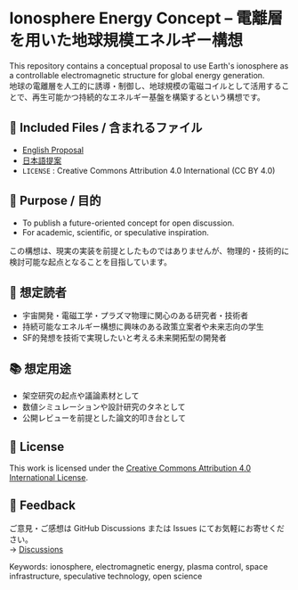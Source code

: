 # Ionosphere Energy Concept – 電離層を用いた地球規模エネルギー構想

This repository contains a conceptual proposal to use Earth's ionosphere as a controllable electromagnetic structure for global energy generation.  
地球の電離層を人工的に誘導・制御し、地球規模の電磁コイルとして活用することで、再生可能かつ持続的なエネルギー基盤を構築するという構想です。

## 🔹 Included Files / 含まれるファイル

- [English Proposal](./proposal_en.md)
- [日本語提案](./proposal_ja.md)
- `LICENSE` : Creative Commons Attribution 4.0 International (CC BY 4.0)

## 🔹 Purpose / 目的

- To publish a future-oriented concept for open discussion.
- For academic, scientific, or speculative inspiration.

この構想は、現実の実装を前提としたものではありませんが、物理的・技術的に検討可能な起点となることを目指しています。

## 👥 想定読者

- 宇宙開発・電磁工学・プラズマ物理に関心のある研究者・技術者
- 持続可能なエネルギー構想に興味のある政策立案者や未来志向の学生
- SF的発想を技術で実現したいと考える未来開拓型の開発者

## 📚 想定用途

- 架空研究の起点や議論素材として
- 数値シミュレーションや設計研究のタネとして
- 公開レビューを前提とした論文的叩き台として

## 🔹 License

This work is licensed under the [Creative Commons Attribution 4.0 International License](https://creativecommons.org/licenses/by/4.0/).

## 💬 Feedback

ご意見・ご感想は GitHub Discussions または Issues にてお気軽にお寄せください。  
→ [Discussions](https://github.com/tadi-karuma/ionosphere-energy-concept/discussions)

Keywords: ionosphere, electromagnetic energy, plasma control, space infrastructure, speculative technology, open science
